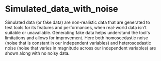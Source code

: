 # Simulated_data_with_noise
Simulated data (or fake data) are non-realistic data that are generated to test tools for its features and performances, when real-world data isn't suitable or unavailable. Generating fake data helps understand the tool's limitations and allows for improvement. Here both homoscedastic noise (noise that is constant in our independent variables) and heteroscedastic noise (noise that varies in magnitude across our independent variables) are shown along with no noisy data.

